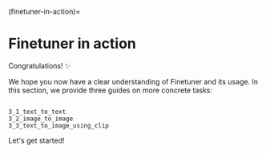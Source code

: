 (finetuner-in-action)=
# Finetuner in action

Congratulations! ✨

We hope you now have a clear understanding of Finetuner and its usage.
In this section,
we provide three guides on more concrete tasks:

```{toctree}

3_1_text_to_text
3_2_image_to_image
3_3_text_to_image_using_clip
```

Let's get started!